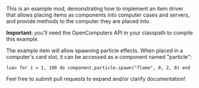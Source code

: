 This is an example mod, demonstrating how to implement an item driver that allows placing items as components into computer cases and servers, and provide methods to the computer they are placed into.

**Important**: you'll need the OpenComputers API in your classpath to compile this example.

The example item will allow spawning particle effects. When placed in a computer's card slot, it can be accessed as a component named "particle":
```
lua> for i = 1, 100 do component.particle.spawn("flame", 0, 2, 0) end
```

Feel free to submit pull requests to expand and/or clarify documentation!
